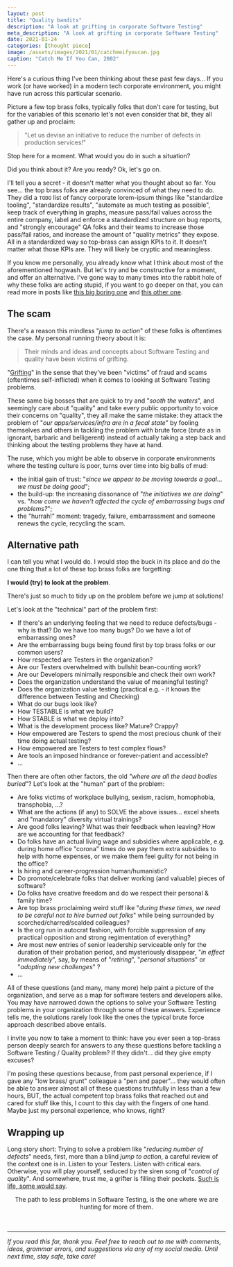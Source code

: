 ```yaml
---
layout: post
title: "Quality bandits"
description: "A look at grifting in corporate Software Testing"
meta_description: "A look at grifting in corporate Software Testing"
date: 2021-01-24
categories: [thought piece]
image: /assets/images/2021/01/catchmeifyoucan.jpg
caption: "Catch Me If You Can, 2002"
---
```


Here's a curious thing I've been thinking about these past few days... If you work (or have worked) in a modern tech corporate environment, you might have run across this particular scenario.

Picture a few top brass folks, typically folks that don't care for testing, but for the variables of this scenario let's not even consider that bit, they all gather up and proclaim:

> "Let us devise an initiative to reduce the number of defects in production services!"

Stop here for a moment. What would you do in such a situation?

Did you think about it? Are you ready? Ok, let's go on.

I'll tell you a secret - it doesn't matter what you thought about so far. You see... the top brass folks are already convinced of what they need to do. They did a `TODO` list of fancy corporate lorem-ipsum things like "standardize tooling", "standardize results", "automate as much testing as possible", keep track of everything in graphs, measure pass/fail values across the entire company, label and enforce a standardized structure on bug reports, and "strongly encourage" QA folks and their teams to increase those pass/fail ratios, and increase the amount of "quality metrics" they expose. All in a standardized way so top-brass can assign KPIs to it. It doesn't matter what those KPIs are. They will likely be cryptic and meaningless.

If you know me personally, you already know what I think about most of the aforementioned hogwash. But let's try and be constructive for a moment, and offer an alternative. I've gone way to many times into the rabbit hole of why these folks are acting stupid, if you want to go deeper on that, you can read more in posts like [this big boring one](https://filfreire.com/posts/quality_infotainment) and [this other one](https://filfreire.com/posts/why_did_i_miss_it).

## The scam

There's a reason this mindless "_jump to action_" of these folks is oftentimes the case. My personal running theory about it is:

> Their minds and ideas and concepts about Software Testing and quality have been victims of grifting.

"[Grifting](https://www.dictionary.com/browse/grift)" in the sense that they've been "victims" of fraud and scams (oftentimes self-inflicted) when it comes to looking at Software Testing problems.

These same big bosses that are quick to try and "_sooth the waters_", and seemingly care about "quality" and take every public opportunity to voice their concerns on "quality", they all make the same mistake: they attack the problem of "_our apps/services/infra are in a fecal state_" by fooling themselves and others in tackling the problem with brute force (brute as in ignorant, barbaric and belligerent) instead of actually taking a step back and thinking about the testing problems they have at hand.

The ruse, which you might be able to observe in corporate environments where the testing culture is poor, turns over time into big balls of mud:
- the initial gain of trust: "_since we appear to be moving towards a goal_... _we must be doing good_";
- the build-up: the increasing dissonance of "_the initiatives we are doing_" vs. "_how come we haven't affected the cycle of embarrassing bugs and problems?_";
- the "hurrah!" moment: tragedy, failure, embarrassment and someone renews the cycle, recycling the scam.

## Alternative path

I can tell you what I would do. I would stop the buck in its place and do the one thing that a lot of these top brass folks are forgetting:

__I would (try) to look at the problem__.

There's just so much to tidy up on the problem before we jump at solutions!

Let's look at the "technical" part of the problem first:

- If there's an underlying feeling that we need to reduce defects/bugs - why is that? Do we have too many bugs? Do we have a lot of embarrassing ones?
- Are the embarrassing bugs being found first by top brass folks or our common users?
- How respected are Testers in the organization?
- Are our Testers overwhelmed with bullshit bean-counting work?
- Are our Developers minimally responsible and check their own work?
- Does the organization understand the value of meaningful testing?
- Does the organization value testing (practical e.g. - it knows the difference between Testing and Checking)
- What do our bugs look like?
- How TESTABLE is what we build?
- How STABLE is what we deploy into?
- What is the development process like? Mature? Crappy?
- How empowered are Testers to spend the most precious chunk of their time doing actual testing?
- How empowered are Testers to test complex flows?
- Are tools an imposed hindrance or forever-patient and accessible?
- ...

Then there are often other factors, the old _"where are all the dead bodies buried"_? Let's look at the "human" part of the problem:
- Are folks victims of workplace bullying, sexism, racism, homophobia, transphobia, ...?
- What are the actions (if any) to SOLVE the above issues... excel sheets and "mandatory" diversity virtual trainings?
- Are good folks leaving? What was their feedback when leaving? How are we accounting for that feedback?
- Do folks have an actual living wage and subsidies where applicable, e.g. during home office "corona" times do we pay them extra subsidies to help with home expenses, or we make them feel guilty for not being in the office?
- Is hiring and career-progression human/humanistic?
- Do promote/celebrate folks that deliver working (and valuable) pieces of software?
- Do folks have creative freedom and do we respect their personal & family time?
- Are top brass proclaiming weird stuff like "_during these times, we need to be careful not to hire burned out folks_" while being surrounded by scorched/charred/scalded colleagues?
- Is the org run in autocrat fashion, with forcible suppression of any practical opposition and strong regimentation of everything?
- Are most new entries of senior leadership serviceable only for the duration of their probation period, and mysteriously disappear, "_in effect immediately_", say, by means of "_retiring_", "_personal situations_" or "_adopting new challenges_" ?
- ...

All of these questions (and many, many more) help paint a picture of the organization, and serve as a map for software testers and developers alike. You may have narrowed down the options to solve your Software Testing problems in your organization through some of these answers. Experience tells me, the solutions rarely look like the ones the typical brute force approach described above entails.

I invite you now to take a moment to think: have you ever seen a top-brass person deeply search for answers to any these questions before tackling a Software Testing / Quality problem? If they didn't... did they give empty excuses?

I'm posing these questions because, from past personal experience, if I gave any "low brass/ grunt" colleague a "pen and paper"... they would often be able to answer almost all of these questions truthfully in less than a few hours, BUT, the actual competent top brass folks that reached out and cared for stuff like this, I count to this day with the fingers of one hand. Maybe just my personal experience, who knows, right?

## Wrapping up

Long story short: Trying to solve a problem like "_reducing number of defects_" needs, first, more than a blind _jump to action_, a careful review of the context one is in. Listen to your Testers. Listen with critical ears. Otherwise, you will play yourself, seduced by the siren song of "_control of quality_". And somewhere, trust me, a grifter is filling their pockets. [Such is life, some would say](https://www.youtube.com/watch?v=L_jWHffIx5E).

<center>The path to less problems in Software Testing, is the one where we are hunting for more of them.</center>


<br/>
<br/>

________

_If you read this far, thank you. Feel free to reach out to me with comments, ideas, grammar errors, and suggestions via any of my social media. Until next time, stay safe, take care!_